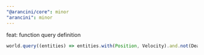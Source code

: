 ```yaml
---
"@arancini/core": minor
"arancini": minor
---
```


feat: function query definition

```ts
world.query((entities) => entities.with(Position, Velocity).and.not(Dead));
```
